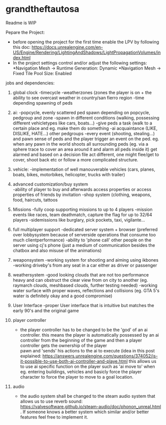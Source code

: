 # grandtheftautosa
Readme is WIP

Pepare the Project:
-  before opening the project for the first time enable the LPV by following this doc: 
   https://docs.unrealengine.com/en-US/Engine/Rendering/LightingAndShadows/LightPropagationVolumes/index.html
-  In the project settings control and/or adjust the following settings:
    *Navigation Mesh -> Runtime Generation: Dynamic
    *Navigation Mesh -> Fixed Tile Pool Size: Enabled

jobs and dependencies:
1. global clock
    -timecycle
    -weatherzones (zones the player is on + the ability to see overcast weather in country/san fierro region
    -time depending spawning of peds
    
2. ai:
    -popcycle, evenly scattered ped spawn depending on popcycle, pedgroup and zone
    -spawn in different conditions (walking, possessing different vehicletypes like cars, boats...)
    -give peds a task (walk to a certain place and eg. make them do something
    -ai acquaintance (LIKE, DISLIKE, HATE...) other pedgroups
    -every event (shooting, stealing...) and pawn sense of peds and the player trigger an event
     on the ped. eg. when any pawn in the world shoots all surrounding peds (eg. via a sphere trace to cover 
     an area around it and alarm all peds inside it) get alarmed and based on a decision file act different, one 
     might flee/get to cover, shoot back etc or follow a more complicated structure.
    
3. vehicle:
    -implementation of well manouverable vehicles (cars, planes, boats, bikes, motorbikes, helicopter, trucks with trailer)
    
4. advanced customization/buy system  
    -ability of player to buy and afterwards access properties or access properties of friends by invitation
    -shop system (clothing, weapons, food, haircuts, tattoos
    
5. Missions
    -fully coop supporting missions to up to 4 players
    -mission events like races, team deathmatch, capture the flag for up to 32/64 players
    -sidemissions like burglary, pick pockets, taxi, vigilante...
    
6. full multiplayer support
    -dedicated server system + browser (preferred over lobbysystem because of serverside operations 
     that consume too much clientperformance) 
    -ability to 'phone call' other people on the server using cj's phone 
     (just a medium of communication besides the chatbox and also misuse of the animations) 
    
7. weaponsystem
    -working system for shooting and aiming using ikbones
    -working driveby's from any seat in a car either as driver or passenger
    
8. weathersystem
    -good looking clouds that are not too performance heavy and can obstruct the clear view from on city to another 
     (eg. raymarch clouds, meshbased clouds, further testing needed)
    -working water surface with proper waves, reflections and collisions 
     (eg. GTA 5's water is definitely okay and a good compromise)
    
9. User Interface
    -proper User interface that is intuitive but matches the early 90's and the original game
    
10. player controller
    - the player controller has to be changed to be the 'god' of an ai controller. this means the player is automatically
      possessed by an ai controller from the beginning of the game and then a player controller gets the ownership of the player              
      pawn and 'sends' his actions to the ai to execute 
      (idea in this post explained: 
      https://answers.unrealengine.com/questions/374052/is-it-possible-to-use-both-ai-controller-and-playe.html
      this allows us to use ai specific function on the player such as 'ai move to' when eg. entering buildings, 
      vehicles and basicly force the player character to force the player to move to a goal location.
      
11. audio
    - the audio system shall be changed to the steam audio system that allows us to use reverb sound: 
     https://valvesoftware.github.io/steam-audio/doc/phonon_unreal.html . If someone knows a better system which similar 
     and/or better features feel free to implement it.
     
      
